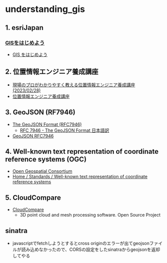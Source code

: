 # understanding_gis

## 1. esriJapan
### [GISをはじめよう](https://www.esrij.com/getting-started/)
- [GIS をはじめよう](./1_esriJapan/)

## 2. 位置情報エンジニア養成講座
- [現場のプロがわかりやすく教える位置情報エンジニア養成講座 (2023/02/28)](https://www.amazon.co.jp/dp/4798068926)
- [位置情報エンジニア養成講座](./2_GIS_Engineer_Training_Course/)

## 3. GeoJSON (RF7946)
- [The GeoJSON Format (RFC7946)](https://www.rfc-editor.org/rfc/rfc7946)
  - [RFC 7946 - The GeoJSON Format 日本語訳](https://tex2e.github.io/rfc-translater/html/rfc7946.html)
- [GeoJSON RFC7946](./3_GeoJSON_RFC7946/)

## 4. Well-known text representation of coordinate reference systems (OGC)
- [Open Geospatial Consortium](https://www.ogc.org/)
- [Home / Standards / Well-known text representation of coordinate reference systems](https://www.ogc.org/standard/wkt-crs/)

## 5. CloudCompare
- [CloudCompare](https://www.danielgm.net/cc/)
  - 3D point cloud and mesh processing software. Open Source Project

## sinatra
- javascriptでfetchしようとするとcross originのエラーが出てgeojsonファイルが読み込めなかったので、CORSの設定をしたsinatraからgeojsonを返却してやる
